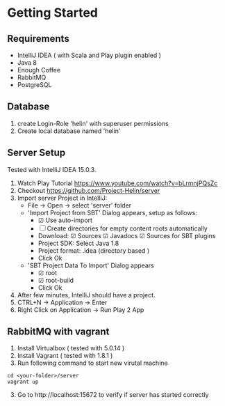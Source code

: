 # Getting Started

## Requirements
* IntelliJ IDEA ( with Scala and Play plugin enabled )
* Java 8
* Enough Coffee 
* RabbitMQ 
* PostgreSQL

## Database

1. create Login-Role 'helin' with superuser permissions
2. Create local database named 'helin'

## Server Setup
Tested with IntelliJ IDEA 15.0.3.

1. Watch Play Tutorial https://www.youtube.com/watch?v=bLrmnjPQsZc
2. Checkout https://github.com/Project-Helin/server
3. Import server Project in IntelliJ: 
    * File -> Open -> select 'server' folder
    * 'Import Project from SBT' Dialog appears, setup as follows:
        * ☑ Use auto-import
        * ☐ Create directories for empty content roots automatically
        * Download: ☑ Sources ☑ Javadocs ☑ Sources for SBT plugins
        * Project SDK: Select Java 1.8
        * Project format: .idea (directory based )
        * Click Ok
    * 'SBT Project Data To Import' Dialog appears
        * ☑ root
        * ☑ root-build
        * Click Ok
4. After few minutes, IntelliJ should have a project.
5. CTRL+N -> Application -> Enter 
6. Right Click on Application -> Run Play 2 App

## RabbitMQ with vagrant
1. Install Virtualbox ( tested with 5.0.14 )
1. Install Vagrant ( tested with 1.8.1 )
2. Run following command to start new virutal machine
 ```
 cd <your-folder>/server
 vagrant up
 ```
3. Go to http://localhost:15672 to verify if server has started correctly


